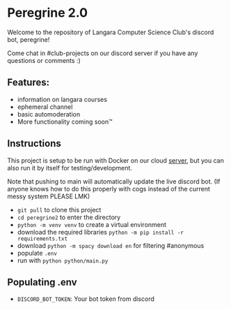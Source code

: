 # Peregrine 2.0
Welcome to the repository of Langara Computer Science Club's discord bot, peregrine! 

Come chat in #club-projects on our discord server if you have any questions or comments :)


## Features:
 - information on langara courses
 - ephemeral channel
 - basic automoderation
 - More functionality coming soon™️


## Instructions

This project is setup to be run with Docker on our cloud [server](https://github.com/langaracpsc/server/tree/main), but you can also run it by itself for testing/development.


Note that pushing to main will automatically update the live discord bot. (If anyone knows how to do this properly with cogs instead of the current messy system PLEASE LMK)

- `git pull` to clone this project
- `cd peregrine2` to enter the directory
- `python -m venv venv` to create a virtual environment
- download the required libraries `python -m pip install -r requirements.txt`
- download `python -m spacy download en` for filtering #anonymous
- populate `.env`
- run with `python python/main.py`


## Populating .env
- `DISCORD_BOT_TOKEN`: Your bot token from discord
